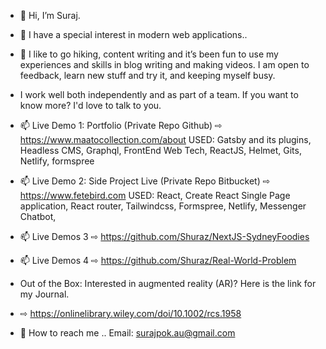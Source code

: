 - 👋 Hi, I’m Suraj.
- 👀 I have a special interest in modern web applications..

- 🌱 I like to go hiking, content writing and it’s been fun to use my experiences and skills in blog writing and making videos. I am open to feedback, learn new stuff and try it, and keeping myself busy.
-  I work well both independently and as part of a team. If you want to know more? I'd love to talk to you.
 
-  📫  Live Demo 1:  Portfolio (Private Repo Github) ⇨  https://www.maatocollection.com/about
       USED:  Gatsby and its plugins, Headless CMS, Graphql, FrontEnd Web Tech, ReactJS, Helmet, Gits, Netlify, formspree
-  📫  Live Demo 2:  Side Project Live (Private Repo Bitbucket) ⇨  https://www.fetebird.com
       USED:  React, Create React Single Page application, React router, Tailwindcss, Formspree, Netlify, Messenger Chatbot, 
-  📫  Live Demos 3 ⇨  https://github.com/Shuraz/NextJS-SydneyFoodies
       
-  📫  Live Demos 4 ⇨  https://github.com/Shuraz/Real-World-Problem

- Out of the Box: Interested in augmented reality (AR)? Here is the link for my Journal.
- ⇨ https://onlinelibrary.wiley.com/doi/10.1002/rcs.1958


- 📨 How to reach me ..  Email: surajpok.au@gmail.com

<!---
Shuraz/Shuraz is a ✨ special ✨ repository because its `README.md` (this file) appears on your GitHub profile.
You can click the Preview link to take a look at your changes.
--->
